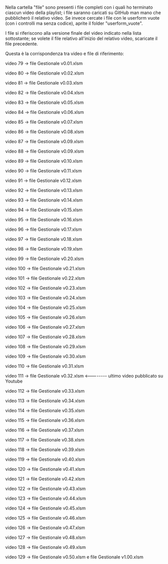 Nella cartella "file" sono presenti i file completi con i quali ho terminato ciascun video della playlist; i file saranno caricati su GitHub man mano che pubblicherò il relativo video.
Se invece cercate i file con le userform vuote (con i controlli ma senza codice), aprite il folder "userform_vuote".

I file si riferiscono alla versione finale del video indicato nella lista sottostante; se volete il file relativo all'inizio del relativo video, scaricate il file precedente.

Questa è la corrispondenza tra video e file di riferimento:

video 79 -> file Gestionale v0.01.xlsm     

video 80 -> file Gestionale v0.02.xlsm    

video 81 -> file Gestionale v0.03.xlsm       

video 82 -> file Gestionale v0.04.xlsm

video 83 -> file Gestionale v0.05.xlsm 

video 84 -> file Gestionale v0.06.xlsm 

video 85 -> file Gestionale v0.07.xlsm

video 86 -> file Gestionale v0.08.xlsm      

video 87 -> file Gestionale v0.09.xlsm   

video 88 -> file Gestionale v0.09.xlsm   

video 89 -> file Gestionale v0.10.xlsm       

video 90 -> file Gestionale v0.11.xlsm     

video 91 -> file Gestionale v0.12.xlsm         

video 92 -> file Gestionale v0.13.xlsm              

video 93 -> file Gestionale v0.14.xlsm         

video 94 -> file Gestionale v0.15.xlsm          

video 95 -> file Gestionale v0.16.xlsm             

video 96 -> file Gestionale v0.17.xlsm          

video 97 -> file Gestionale v0.18.xlsm         

video 98 -> file Gestionale v0.19.xlsm          

video 99 -> file Gestionale v0.20.xlsm               

video 100 -> file Gestionale v0.21.xlsm                  

video 101 -> file Gestionale v0.22.xlsm           

video 102 -> file Gestionale v0.23.xlsm                       

video 103 -> file Gestionale v0.24.xlsm             

video 104 -> file Gestionale v0.25.xlsm                

video 105 -> file Gestionale v0.26.xlsm                   

video 106 -> file Gestionale v0.27.xlsm           

video 107 -> file Gestionale v0.28.xlsm           

video 108 -> file Gestionale v0.29.xlsm                   

video 109 -> file Gestionale v0.30.xlsm             

video 110 -> file Gestionale v0.31.xlsm                         

video 111 -> file Gestionale v0.32.xlsm                 <-------- ultimo video pubblicato su Youtube

video 112 -> file Gestionale v0.33.xlsm

video 113 -> file Gestionale v0.34.xlsm

video 114 -> file Gestionale v0.35.xlsm

video 115 -> file Gestionale v0.36.xlsm

video 116 -> file Gestionale v0.37.xlsm

video 117 -> file Gestionale v0.38.xlsm

video 118 -> file Gestionale v0.39.xlsm

video 119 -> file Gestionale v0.40.xlsm

video 120 -> file Gestionale v0.41.xlsm

video 121 -> file Gestionale v0.42.xlsm

video 122 -> file Gestionale v0.43.xlsm

video 123 -> file Gestionale v0.44.xlsm

video 124 -> file Gestionale v0.45.xlsm

video 125 -> file Gestionale v0.46.xlsm

video 126 -> file Gestionale v0.47.xlsm

video 127 -> file Gestionale v0.48.xlsm

video 128 -> file Gestionale v0.49.xlsm

video 129 -> file Gestionale v0.50.xlsm e file Gestionale v1.00.xlsm 
